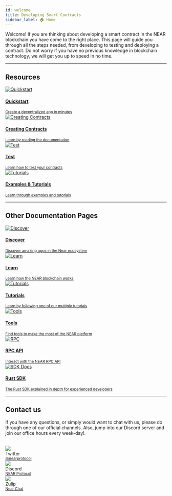 ```yaml
---
id: welcome
title: Developing Smart Contracts
sidebar_label: 🏠 Home
---
```


Welcome! If you are thinking about developing a smart contract in the NEAR blockchain you have come to the right place. This page will guide you through all the steps needed, from developing to testing and deploying a contract. Do not worry if you have no previous knowledge in blockchain technology, we will get you up to speed in no time.

<hr class="subsection" />

## Resources

<div class="container">
  <div class="row">
    <div class="col col--6">
      <a href="/develop/quickstart/hello-near">
        <div class="card">
          <div class="card__image">
            <img 
              src={require("@site/static/docs/assets/develop/quickstart.png").default} alt="Quickstart" />
          </div>
          <div class="card__body">
            <h4>Quickstart</h4>
            <small>
              Create a decentralized app in minutes
            </small>
          </div>
        </div>
      </a>
    </div>
    <div class="col col--6">
      <a href="/develop/prerequisites">
        <div class="card">
          <div class="card__image">
            <img
              src={require("@site/static/docs/assets/develop/develop.png").default} alt="Creating Contracts" />
          </div>
          <div class="card__body">
            <h4>Creating Contracts</h4>
            <small>
              Learn by reading the documentation
            </small>
          </div>
        </div>
      </a>
    </div>
    <div class="col col--6">
      <a href="/develop/testing/introduction">
        <div class="card">
          <div class="card__image">
            <img
              src={require("@site/static/docs/assets/develop/test.png").default} alt="Test" />
          </div>
          <div class="card__body">
            <h4>Test</h4>
            <small>
              Learn how to test your contracts
            </small>
          </div>
        </div>
      </a>
    </div>
    <div class="col col--6">
      <a href="/tutorials/welcome">
        <div class="card">
          <div class="card__image">
            <img 
              src={require("@site/static/docs/assets/develop/tutorials.png").default} alt="Tutorials" />
          </div>
          <div class="card__body">
            <h4>Examples & Tutorials</h4>
            <small>
              Learn through examples and tutorials
            </small>
          </div>
        </div>
      </a>
    </div>
  </div>
</div>

<hr class="subsection" />

## Other Documentation Pages

<div class="container">
  <div class="row">
    <div class="col col--6">
      <a href="https://near.org/use-cases">
        <div class="card">
          <div class="card__image">
            <img src={require("@site/static/docs/assets/home/discover.png").default} alt="Discover" />
          </div>
          <div class="card__body">
            <h4>Discover</h4>
            <small>
              Discover amazing apps in the Near ecosystem
            </small>
          </div>
        </div>
      </a>
    </div>
    <div class="col col--6">
      <a href="/concepts/welcome">
        <div class="card">
          <div class="card__image">
            <img src={require("@site/static/docs/assets/home/learn.png").default} alt="Learn" />
          </div>
          <div class="card__body">
            <h4>Learn</h4>
            <small>
              Learn how the NEAR blockchain works
            </small>
          </div>
        </div>
      </a>
    </div>
    <div class="col col--6">
      <a href="/tutorials/welcome">
        <div class="card">
          <div class="card__image">
            <img src={require("@site/static/docs/assets/home/tutorials.png").default} alt="Tutorials" />
          </div>
          <div class="card__body">
            <h4>Tutorials</h4>
            <small>
              Learn by following one of our multiple tutorials
            </small>
          </div>
        </div>
      </a>
    </div>
    <div class="col col--6">
      <a href="/tools/welcome">
        <div class="card">
          <div class="card__image">
            <img src={require("@site/static/docs/assets/home/tools.png").default} alt="Tools" />
          </div>
          <div class="card__body">
            <h4>Tools</h4>
            <small>
              Find tools to make the most of the NEAR platform
            </small>
          </div>
        </div>
      </a>
    </div>
    <div class="col col--6">
      <a href="/rpc/api/introduction">
        <div class="card">
          <div class="card__image">
            <img src={require("@site/static/docs/assets/home/rpc.png").default} alt="RPC" />
          </div>
          <div class="card__body">
            <h4>RPC API</h4>
            <small>
              Interact with the NEAR RPC API
            </small>
          </div>
        </div>
      </a>
    </div>
    <div class="col col--6">
      <a href="https://near-sdk.io">
        <div class="card">
          <div class="card__image">
            <img src={require("@site/static/docs/assets/home/sdk.png").default} alt="SDK Docs" />
          </div>
          <div class="card__body">
            <h4>Rust SDK</h4>
            <small>
              The Rust SDK explained in depth for experienced developers
            </small>
          </div>
        </div>
      </a>
    </div>
  </div>
</div>

<hr class="subsection" />

## Contact us

If you have any questions, or simply would want to chat with us, please do through one of our official channels. Also, jump into our Discord server and join our office hours every week-day!.

<br/>

<div class="container">
  <div class="row">
    <div class="col col--2">
      <div class="avatar">
        <img
          class="avatar__photo"
          src={require("@site/static/docs/assets/home/twitter.png").default} />
        <div class="avatar__intro">
          <div class="avatar__name">Twitter</div>
          <small class="avatar__subtitle"><a href="https://twitter.com/@nearprotocol">@nearprotocol</a></small>
        </div>
      </div>
    </div>
    <div class="col col--2">
      <div class="avatar">
        <img
          class="avatar__photo"
          src={require("@site/static/docs/assets/home/discord.png").default} />
        <div class="avatar__intro">
          <div class="avatar__name">Discord</div>
          <small class="avatar__subtitle"><a href="https://discord.gg/kwYjDn4yka">NEAR Protocol</a></small>
        </div>
      </div>
    </div>
    <div class="col col--2">
      <div class="avatar">
        <img
          class="avatar__photo"
          src={require("@site/static/docs/assets/home/zulip.png").default} />
        <div class="avatar__intro">
          <div class="avatar__name">Zulip</div>
          <small class="avatar__subtitle"><a href="https://near.zulipchat.com/">Near Chat</a></small>
        </div>
      </div>
    </div>
  </div>
</div>